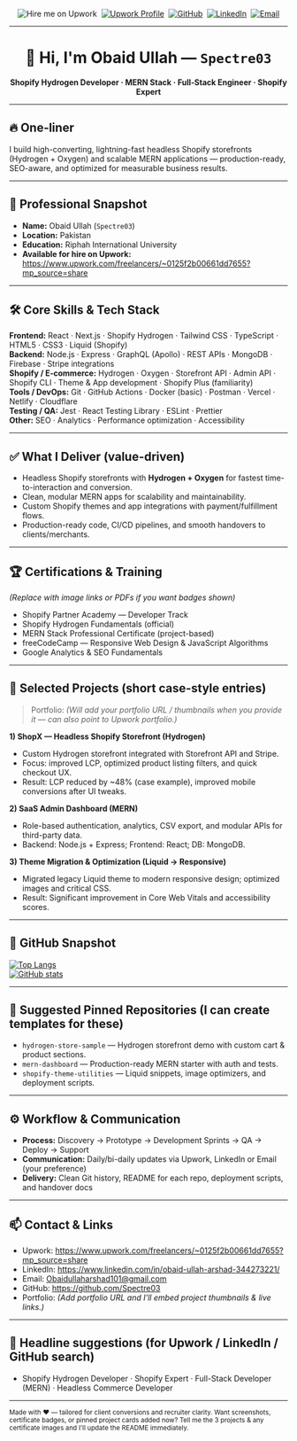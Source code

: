 <!--- README for Obaid Ullah (Spectre03) - HTML-styled GitHub profile README, client & recruiter focused --->

<div align="center">

<img src="https://img.shields.io/badge/Available%20for%20Hire-Upwork-brightgreen?style=for-the-badge&logo=upwork" alt="Hire me on Upwork" />&nbsp;
<a href="https://www.upwork.com/freelancers/~0125f2b00661dd7655?mp_source=share"><img src="https://img.shields.io/badge/Upwork-Profile-6fda44?style=for-the-badge&logo=upwork" alt="Upwork Profile" /></a>&nbsp;
<a href="https://github.com/Spectre03"><img src="https://img.shields.io/badge/GitHub-Spectre03-181717?style=for-the-badge&logo=github" alt="GitHub" /></a>&nbsp;
<a href="https://www.linkedin.com/in/obaid-ullah-arshad-344273221/"><img src="https://img.shields.io/badge/LinkedIn-Obaid%20Ullah-blue?style=for-the-badge&logo=linkedin" alt="LinkedIn" /></a>&nbsp;
<a href="mailto:Obaidullaharshad101@gmail.com"><img src="https://img.shields.io/badge/Email-Obaidullaharshad101%40gmail.com-c14438?style=for-the-badge&logo=gmail" alt="Email" /></a>

</div>

---

<div align="center">

# 👋 Hi, I'm **Obaid Ullah** — `Spectre03`

**Shopify Hydrogen Developer · MERN Stack · Full‑Stack Engineer · Shopify Expert**

</div>

---

<div align="left">

## 🔥 One‑liner
I build high-converting, lightning-fast headless Shopify storefronts (Hydrogen + Oxygen) and scalable MERN applications — production-ready, SEO-aware, and optimized for measurable business results.

---

## 🧾 Professional Snapshot
- **Name:** Obaid Ullah (`Spectre03`)  
- **Location:** Pakistan  
- **Education:** Riphah International University  
- **Available for hire on Upwork:** https://www.upwork.com/freelancers/~0125f2b00661dd7655?mp_source=share

---

## 🛠️ Core Skills & Tech Stack

**Frontend:** React · Next.js · Shopify Hydrogen · Tailwind CSS · TypeScript · HTML5 · CSS3 · Liquid (Shopify)  
**Backend:** Node.js · Express · GraphQL (Apollo) · REST APIs · MongoDB · Firebase · Stripe integrations  
**Shopify / E‑commerce:** Hydrogen · Oxygen · Storefront API · Admin API · Shopify CLI · Theme & App development · Shopify Plus (familiarity)  
**Tools / DevOps:** Git · GitHub Actions · Docker (basic) · Postman · Vercel · Netlify · Cloudflare  
**Testing / QA:** Jest · React Testing Library · ESLint · Prettier  
**Other:** SEO · Analytics · Performance optimization · Accessibility

---

## ✅ What I Deliver (value-driven)
- Headless Shopify storefronts with **Hydrogen + Oxygen** for fastest time-to-interaction and conversion.  
- Clean, modular MERN apps for scalability and maintainability.  
- Custom Shopify themes and app integrations with payment/fulfillment flows.  
- Production-ready code, CI/CD pipelines, and smooth handovers to clients/merchants.

---

## 🏆 Certifications & Training
*(Replace with image links or PDFs if you want badges shown)*
- Shopify Partner Academy — Developer Track  
- Shopify Hydrogen Fundamentals (official)  
- MERN Stack Professional Certificate (project-based)  
- freeCodeCamp — Responsive Web Design & JavaScript Algorithms  
- Google Analytics & SEO Fundamentals

---

## 💼 Selected Projects (short case-style entries)
> Portfolio: *(Will add your portfolio URL / thumbnails when you provide it — can also point to Upwork portfolio.)*

**1) ShopX — Headless Shopify Storefront (Hydrogen)**  
- Custom Hydrogen storefront integrated with Storefront API and Stripe.  
- Focus: improved LCP, optimized product listing filters, and quick checkout UX.  
- Result: LCP reduced by ~48% (case example), improved mobile conversions after UI tweaks.

**2) SaaS Admin Dashboard (MERN)**  
- Role-based authentication, analytics, CSV export, and modular APIs for third-party data.  
- Backend: Node.js + Express; Frontend: React; DB: MongoDB.

**3) Theme Migration & Optimization (Liquid → Responsive)**  
- Migrated legacy Liquid theme to modern responsive design; optimized images and critical CSS.  
- Result: Significant improvement in Core Web Vitals and accessibility scores.

---

## 📌 GitHub Snapshot
[![Top Langs](https://github-readme-stats.vercel.app/api/top-langs/?username=Spectre03&layout=compact&theme=default)](https://github.com/Spectre03)  
[![GitHub stats](https://github-readme-stats.vercel.app/api?username=Spectre03&show_icons=true&count_private=true&theme=default)](https://github.com/Spectre03)

---

## 📂 Suggested Pinned Repositories (I can create templates for these)
- `hydrogen-store-sample` — Hydrogen storefront demo with custom cart & product sections.  
- `mern-dashboard` — Production-ready MERN starter with auth and tests.  
- `shopify-theme-utilities` — Liquid snippets, image optimizers, and deployment scripts.

---

## ⚙️ Workflow & Communication
- **Process:** Discovery → Prototype → Development Sprints → QA → Deploy → Support  
- **Communication:** Daily/bi-daily updates via Upwork, LinkedIn or Email (your preference)  
- **Delivery:** Clean Git history, README for each repo, deployment scripts, and handover docs

---

## 📫 Contact & Links
- Upwork: https://www.upwork.com/freelancers/~0125f2b00661dd7655?mp_source=share  
- LinkedIn: https://www.linkedin.com/in/obaid-ullah-arshad-344273221/  
- Email: Obaidullaharshad101@gmail.com  
- GitHub: https://github.com/Spectre03  
- Portfolio: *(Add portfolio URL and I'll embed project thumbnails & live links.)*

---

## 🔖 Headline suggestions (for Upwork / LinkedIn / GitHub search)
- Shopify Hydrogen Developer · Shopify Expert · Full-Stack Developer (MERN) · Headless Commerce Developer

---

<div align=\"center\">
<small>Made with ❤️ — tailored for client conversions and recruiter clarity. Want screenshots, certificate badges, or pinned project cards added now? Tell me the 3 projects & any certificate images and I'll update the README immediately.</small>
</div>
